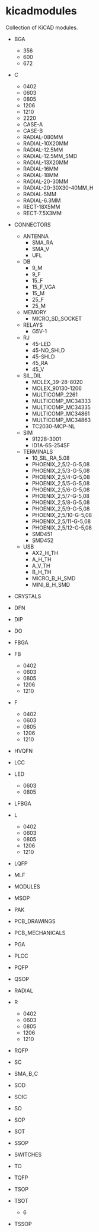 kicadmodules
============

Collection of KiCAD modules.

- BGA
	- 356
	- 600
	- 672

- C
	- 0402
	- 0603
	- 0805
	- 1206
	- 1210
	- 2220
	- CASE-A
	- CASE-B
	- RADIAL-080MM
	- RADIAL-10X20MM
	- RADIAL-12.5MM
	- RADIAL-12.5MM_SMD
	- RADIAL-13X20MM
	- RADIAL-16MM
	- RADIAL-18MM
	- RADIAL-20-30MM
	- RADIAL-20-30X30-40MM_H
	- RADIAL-5MM
	- RADIAL-6.3MM
	- RECT-18X5MM
	- RECT-7.5X3MM

- CONNECTORS
	- ANTENNA
		- SMA_RA
		- SMA_V
		- UFL
	- DB
		- 9_M
		- 9_F
		- 15_F
		- 15_F_VGA
		- 15_M
		- 25_F
		- 25_M
	- MEMORY
		- MICRO_SD_SOCKET
	- RELAYS
		- G5V-1
	- RJ
		- 45-LED
		- 45-NO_SHLD
		- 45-SHLD
		- 45_RA
		- 45_V
	- SIL_DIL
		- MOLEX_39-28-8020
		- MOLEX_90130-1206
		- MULTICOMP_2261
		- MULTICOMP_MC34333
		- MULTICOMP_MC34335
		- MULTICOMP_MC34861
		- MULTICOMP_MC34863
		- TC2030-MCP-NL
	- SIM
		- 91228-3001
		- ID1A-6S-254SF
	- TERMINALS
		- 10_SIL_RA_5.08
		- PHOENIX_2,5/2-G-5,08
		- PHOENIX_2,5/3-G-5,08
		- PHOENIX_2,5/4-G-5,08
		- PHOENIX_2,5/5-G-5,08
		- PHOENIX_2,5/6-G-5,08
		- PHOENIX_2,5/7-G-5,08
		- PHOENIX_2,5/8-G-5,08
		- PHOENIX_2,5/9-G-5,08
		- PHOENIX_2,5/10-G-5,08
		- PHOENIX_2,5/11-G-5,08
		- PHOENIX_2,5/12-G-5,08
		- SMD451
		- SMD452
	- USB
		- AX2_H_TH
		- A_H_TH
		- A_V_TH
		- B_H_TH
		- MICRO_B_H_SMD
		- MINI_B_H_SMD

- CRYSTALS

- DFN

- DIP

- DO

- FBGA

- FB
	- 0402
	- 0603
	- 0805
	- 1206
	- 1210

- F
	- 0402
	- 0603
	- 0805
	- 1206
	- 1210

- HVQFN

- LCC

- LED
	- 0603
	- 0805

- LFBGA

- L
	- 0402
	- 0603
	- 0805
	- 1206
	- 1210

- LQFP

- MLF

- MODULES

- MSOP

- PAK

- PCB_DRAWINGS

- PCB_MECHANICALS

- PGA

- PLCC

- PQFP

- QSOP

- RADIAL

- R
	- 0402
	- 0603
	- 0805
	- 1206
	- 1210

- RQFP

- SC

- SMA_B_C

- SOD

- SOIC

- SO

- SOP

- SOT

- SSOP

- SWITCHES

- TO

- TQFP

- TSOP

- TSOT
	- 6

- TSSOP
